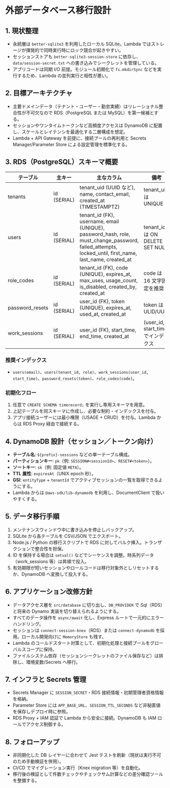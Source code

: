 ﻿# 外部データベース移行設計

## 1. 現状整理
- 永続層は `better-sqlite3` を利用したローカル SQLite。Lambda ではストレージが揮発的で同時実行時にロック競合が起きやすい。
- セッションストアも `better-sqlite3-session-store` に依存し、`data/session-secret.txt` への書き込みでシークレットを管理している。
- アプリコードは同期 I/O 前提。モジュール初期化で `fs.mkdirSync` などを実行するため、Lambda の並列実行と相性が悪い。

## 2. 目標アーキテクチャ
- 主要ドメインデータ（テナント・ユーザー・勤怠実績）はリレーショナル整合性が不可欠なので RDS（PostgreSQL または MySQL）を第一候補とする。
- セッションやワンタイムトークンなど高頻度アクセスは DynamoDB に配置し、スケールとレイテンシを最適化する二層構成を想定。
- Lambda + API Gateway を前提に、接続プールの再利用と Secrets Manager/Parameter Store による設定管理を標準化する。

## 3. RDS（PostgreSQL）スキーマ概要

| テーブル | 主キー | 主なカラム | 備考 |
|----------|--------|------------|------|
| tenants | id (SERIAL) | tenant_uid (UUID など), name, contact_email, created_at (TIMESTAMPTZ) | tenant_uid は UNIQUE |
| users | id (SERIAL) | tenant_id (FK), username, email (UNIQUE), password_hash, role, must_change_password, failed_attempts, locked_until, first_name, last_name, created_at | tenant_id は ON DELETE SET NULL |
| role_codes | id (SERIAL) | tenant_id (FK), code (UNIQUE), expires_at, max_uses, usage_count, is_disabled, created_by, created_at | code は 16 文字固定を推奨 |
| password_resets | id (SERIAL) | user_id (FK), token (UNIQUE), expires_at, used_at, created_at | token は ULID/UUID |
| work_sessions | id (SERIAL) | user_id (FK), start_time, end_time, created_at | (user_id, start_time) でインデックス |

### 推奨インデックス
- `users(email)`、`users(tenant_id, role)`、`work_sessions(user_id, start_time)`、`password_resets(token)`、`role_codes(code)`。

### 初期化フロー
1. 任意で `CREATE SCHEMA timerecord;` を実行し専用スキーマを用意。
2. 上記テーブルを同スキーマに作成し、必要な制約・インデックスを付与。
3. アプリ接続ユーザーには最小権限（USAGE + CRUD）を付与。Lambda からは RDS Proxy 経由で接続する。

## 4. DynamoDB 設計（セッション／トークン向け）
- **テーブル名**: `${prefix}-sessions` などの単一テーブル構成。
- **パーティションキー**: `pk`（例: `SESSION#<sessionId>`、`RESET#<token>`）。
- **ソートキー**: `sk`（例: 固定値 `META`）。
- **TTL 属性**: `expiresAt`（UNIX epoch 秒）。
- **GSI**: `entityType` + `tenantId` でアクティブセッションの一覧を取得できるようにする。
- Lambda からは `@aws-sdk/lib-dynamodb` を利用し、DocumentClient で扱いやすくする。

## 5. データ移行手順
1. メンテナンスウィンドウ中に書き込みを停止しバックアップ。
2. SQLite から各テーブルを CSV/JSON でエクスポート。
3. Node.js / Python の移行スクリプトで RDS に対してバルク挿入。トランザクションで整合性を担保。
4. ID を保持する場合は `setval()` などでシーケンスを調整。時系列データ（work_sessions 等）は昇順で投入。
5. 有効期限が短いセッションやロールコードは移行対象外としリセットするか、DynamoDB へ変換して投入する。

## 6. アプリケーション改修方針
- データアクセス層を `src/database` に切り出し、`DB_PROVIDER` で Sql（RDS）と将来の Dynamo 実装を切り替えられるようにする。
- すべてのデータ操作を `async/await` 化し、Express ルートで一元的にエラーハンドリング。
- セッションは `connect-session-knex`（RDS）または `connect-dynamodb` を採用。ローカル開発向けに `MemoryStore` も残す。
- Lambda のコールドスタート対策として、初期化処理と接続プールをグローバルスコープに保持。
- ファイルシステム依存（セッションシークレットのファイル保存など）は排除し、環境変数/Secrets へ移行。

## 7. インフラと Secrets 管理
- Secrets Manager に `SESSION_SECRET`・RDS 接続情報・初期管理者資格情報を格納。
- Parameter Store には `APP_BASE_URL`、`SESSION_TTL_SECONDS` など非秘匿値を保存しデプロイ時に参照。
- RDS Proxy + IAM 認証で Lambda から安全に接続。DynamoDB も IAM ロールでアクセス制御する。

## 8. フォローアップ
- 非同期化した DB レイヤーに合わせて Jest テストを刷新（現状は実行不可のため手動検証を併用）。
- CI/CD でマイグレーション実行（Knex migration 等）を自動化。
- 移行後の検証として件数チェックやチェックサム計算などの差分確認ツールを整備する。
